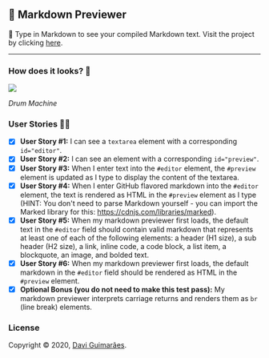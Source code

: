 ## :card_index: Markdown Previewer

:page_facing_up: Type in Markdown to see your compiled Markdown text. Visit the project by clicking [here](https://eudavi-markdown-previewer.netlify.com/).

***

### How does it looks? :thinking:

![](https://i.imgur.com/mwO5ZMd.png)

*Drum Machine*

### User Stories :ok_woman:

- [x] <strong>User Story #1:</strong> I can see a <code>textarea</code> element with a corresponding <code>id="editor"</code>.   
- [x] <strong>User Story #2:</strong> I can see an element with a corresponding <code>id="preview"</code>.   
- [x] <strong>User Story #3:</strong> When I enter text into the <code>#editor</code> element, the <code>#preview</code> element is updated as I type to display the content of the textarea.   
- [x] <strong>User Story #4:</strong> When I enter GitHub flavored markdown into the <code>#editor</code> element, the text is rendered as HTML in the <code>#preview</code> element as I type (HINT: You don't need to parse Markdown yourself - you can import the Marked library for this: <a href='https://cdnjs.com/libraries/marked' target='_blank'>https://cdnjs.com/libraries/marked</a>).   
- [x] <strong>User Story #5:</strong> When my markdown previewer first loads, the default text in the <code>#editor</code> field should contain valid markdown that represents at least one of each of the following elements: a header (H1 size), a sub header (H2 size), a link, inline code, a code block, a list item, a blockquote, an image, and bolded text.   
- [x] <strong>User Story #6:</strong> When my markdown previewer first loads, the default markdown in the <code>#editor</code> field should be rendered as HTML in the <code>#preview</code> element.   
- [x] <strong>Optional Bonus (you do not need to make this test pass):</strong> My markdown previewer interprets carriage returns and renders them as <code>br</code> (line break) elements. 

### License

Copyright © 2020, [Davi Guimarães](https://github.com/davigl).
